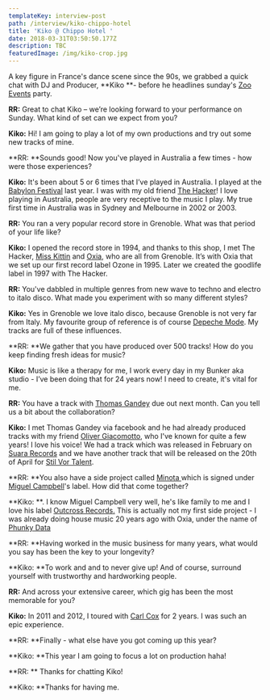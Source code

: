 ```yaml
---
templateKey: interview-post
path: /interview/kiko-chippo-hotel
title: 'Kiko @ Chippo Hotel '
date: 2018-03-31T03:50:50.177Z
description: TBC
featuredImage: /img/kiko-crop.jpg
---
```

A key figure in France's dance scene since the 90s, we grabbed a quick chat with DJ and Producer, **Kiko **- before he headlines sunday's [Zoo Events](https://www.facebook.com/z00project/) party.

**RR:** Great to chat Kiko – we’re looking forward to your performance on Sunday. What kind of set can we expect from you?

**Kiko:** Hi! I am going to play a lot of my own productions and try out some new tracks of mine.

**RR: **Sounds good! Now you've played in Australia a few times - how were those experiences?

**Kiko:** It's been about 5 or 6 times that I’ve played in Australia. I played at the [Babylon Festival](https://www.facebook.com/babylonfestivalau/) last year. I was with my old friend [The Hacker](https://www.facebook.com/DJTheHacker/)! I love playing in Australia, people are very receptive to the music I play. My true first time in Australia was in Sydney and Melbourne in 2002 or 2003.

**RR:** You ran a very popular record store in Grenoble. What was that period of your life like?

**Kiko:** I opened the record store in 1994, and thanks to this shop, I met The Hacker, [Miss Kittin](https://www.facebook.com/misskittin/) and [Oxia](https://www.facebook.com/OXIA.official/), who are all from Grenoble. It’s with Oxia that we set up our first record label Ozone in 1995. Later we created the goodlife label in 1997 with The Hacker. 

**RR:** You've dabbled in multiple genres from new wave to techno and electro to italo disco. What made you experiment with so many different styles?

**Kiko:** Yes in Grenoble we love italo disco, because Grenoble is not very far from Italy. My favourite group of reference is of course [Depeche Mode](https://www.facebook.com/depechemode/). My tracks are full of these influences.

**RR: **We gather that you have produced over 500 tracks! How do you keep finding fresh ideas for music?

**Kiko:** Music is like a therapy for me, I work every day in my Bunker aka studio - I’ve been doing that for 24 years now! I need to create, it's vital for me.

**RR:** You have a track with [Thomas Gandey](https://www.facebook.com/ThomasGandeyOfficial/) due out next month. Can you tell us a bit about the collaboration?

**Kiko:** I met Thomas Gandey via facebook and he had already produced tracks with my friend [Oliver Giacomotto](https://www.facebook.com/oliviergiacomotto/), who I've known for quite a few years! I love his voice! We had a track which was released in February on [Suara Records](https://www.facebook.com/suaramusic/) and we have another track that will be released on the 20th of April for [Stil Vor Talent](https://www.facebook.com/stilvortalent/).

**RR: **You also have a side project called [Minota ](https://www.facebook.com/Minota.music)which is signed under [Miguel Campbell](https://www.facebook.com/miguelcampbellofficial/)'s label. How did that come together?

**Kiko: **. I know Miguel Campbell very well, he's like family to me and I love his label [Outcross Records.](https://www.facebook.com/outcrossrecords/) This is actually not my first side project - I was already doing house music 20 years ago with Oxia, under the name of [Phunky Data](https://www.facebook.com/phunkydatamusic)

**RR: **Having worked in the music business for many years, what would you say has been the key to your longevity? 

**Kiko: **To work and and to never give up! And of course, surround yourself with trustworthy and hardworking people. 

**RR:** And across your extensive career, which gig has been the most memorable for you?

**Kiko:** In 2011 and 2012, I toured with [Carl Cox](https://www.facebook.com/carlcox247/) for 2 years. I was such an epic experience.

**RR: **Finally - what else have you got coming up this year?

**Kiko: **This year I am going to focus a lot on production haha!

**RR: ** Thanks for chatting Kiko!

**Kiko: **Thanks for having me.
